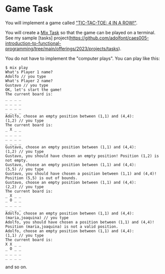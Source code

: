 # Game Task

You will implement a game called ["TIC-TAC-TOE: 4 IN A ROW!"](https://emu.edu/gaming-hub/tic-tac-toe).

You will create a [Mix Task](https://elixirschool.com/en/lessons/intermediate/mix_tasks) so that the game can be played on a terminal. See my sample [tasks] project(https://github.com/adolfont/caes005-introduction-to-functional-programming/tree/main/offerings/2023/projects/tasks).

You do not have to implement the "computer plays". You can play like this:

```
$ mix play
What's Player 1 name?
Adolfo // you type
What's Player 2 name?
Gustavo // you type
OK, let's start the game!
The current board is:
_ _ _ _
_ _ _ _
_ _ _ _
_ _ _ _ 
Adolfo, choose an empty position between (1,1) and (4,4):
(1,2) // you type
The current board is:
_ X _ _
_ _ _ _
_ _ _ _
_ _ _ _ 
Gustavo, choose an empty position between (1,1) and (4,4):
(1,2) // you type
Gustavo, you should have chosen an empty position! Position (1,2) is not empty.
Gustavo, choose an empty position between (1,1) and (4,4):
(5,5) // you type
Gustavo, you should have chosen a position between (1,1) and (4,4)! Position (5,5) is out of bounds.
Gustavo, choose an empty position between (1,1) and (4,4):
(2,2) // you type
The current board is:
_ X _ _
_ O _ _
_ _ _ _
_ _ _ _ 
Adolfo, choose an empty position between (1,1) and (4,4):
(maria,joaquina) // you type
Adolfo, you should have chosen a position between (1,1) and (4,4)! Position (maria,joaquina) is not a valid position.
Adolfo, choose an empty position between (1,1) and (4,4):
(1,1) // you type
The current board is:
X X _ _
_ O _ _
_ _ _ _
_ _ _ _ 
```

and so on.
